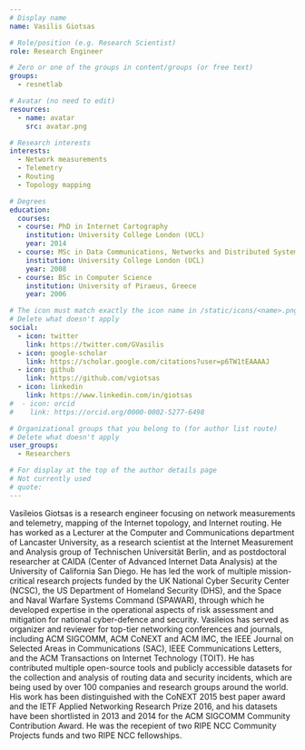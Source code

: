 ```yaml
---
# Display name
name: Vasilis Giotsas

# Role/position (e.g. Research Scientist)
role: Research Engineer

# Zero or one of the groups in content/groups (or free text)
groups:
  - resnetlab

# Avatar (no need to edit)
resources:
  - name: avatar
    src: avatar.png

# Research interests
interests:
  - Network measurements
  - Telemetry
  - Routing
  - Topology mapping

# Degrees
education:
  courses:
  - course: PhD in Internet Cartography
    institution: University College London (UCL)
    year: 2014
  - course: MSc in Data Communications, Networks and Distributed Systems
    institution: University College London (UCL)
    year: 2008
  - course: BSc in Computer Science
    institution: University of Piraeus, Greece
    year: 2006

# The icon must match exactly the icon name in /static/icons/<name>.png
# Delete what doesn't apply
social:
  - icon: twitter
    link: https://twitter.com/GVasilis
  - icon: google-scholar
    link: https://scholar.google.com/citations?user=p6TW1tEAAAAJ
  - icon: github
    link: https://github.com/vgiotsas
  - icon: linkedin
    link: https://www.linkedin.com/in/giotsas
#  - icon: orcid
#    link: https://orcid.org/0000-0002-5277-6498

# Organizational groups that you belong to (for author list route)
# Delete what doesn't apply
user_groups:
  - Researchers

# For display at the top of the author details page
# Not currently used
# quote:
---
```


Vasileios Giotsas is a research engineer focusing on network measurements and telemetry, mapping of the Internet topology, and Internet routing. He has worked as a Lecturer at the Computer and Communications department of Lancaster University, as a research scientist at the Internet Measurement and Analysis group of Technischen Universität Berlin, and as postdoctoral researcher at CAIDA (Center of Advanced Internet Data Analysis) at the University of California San Diego. He has led the work of multiple mission-critical research projects funded by the UK National Cyber Security Center (NCSC), the US Department of Homeland Security (DHS), and the Space and Naval Warfare Systems Command (SPAWAR), through which he developed expertise in the operational aspects of risk assessment and mitigation for national cyber-defence and security. Vasileios has served as organizer and reviewer for top-tier networking conferences and journals, including ACM SIGCOMM, ACM CoNEXT and ACM IMC, the IEEE Journal on Selected Areas in Communications (SAC), IEEE Communications Letters, and the ACM Transactions on Internet Technology (TOIT). He has contributed multiple open-source tools and publicly accessible datasets for the collection and analysis of routing data and security incidents, which are being used by over 100 companies and research groups around the world. His work has been distinguished with the CoNEXT 2015 best paper award and the IETF Applied Networking Research Prize 2016, and his datasets have been shortlisted in 2013 and 2014 for the ACM SIGCOMM Community Contribution Award. He was the recepient of two RIPE NCC Community Projects funds and two RIPE NCC fellowships. 

